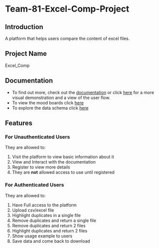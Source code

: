 # Team-81-Excel-Comp-Project

## Introduction
A platform that helps users compare the content of excel files.

## Project Name

Excel_Comp







## Documentation

- To find out more, check out the [documentation](https://docs.google.com/document/d/167L2Gr0WqPN1CxeItw4Dtt5RJrUHThQhzYnwR8fOZL4/edit?usp=sharing) or click [here](https://www.figma.com/file/Vvn2EkSB7muF7xIkZR8sco/Untitled?node-id=0%3A108&t=HyAF89q6UFqSeDv2-0) for a more visual demonstration and a view of the user flow.
- To view the mood boards click [here](https://www.figma.com/file/98h7suM7wfURAnfceLHGhP/Moodboards?node-id=0%3A1&t=XU2oA9btKkVKzH67-1)
- To explore the data schema click [here](https://drawsql.app/teams/biscode/diagrams/zuri-data-schema)

## Features

### For **Unauthenticated** Users
They are allowed to:

1. Visit the platform to view basic information about it
2. View and Interact with the documentation
3. Register to view more details
4. They are **not** allowed access to use until registered

### For **Authenticated** Users
They are allowed to:
1. Have Full access to the platform
2. Upload csv/excel file
4. Highlight duplicates in a single file
5. Remove duplicates and return a single file
6. Remove duplicates and return 2 files
7. Highlight duplicates and return 2 files
8. Show usage example to users
9. Save data and come back to download
